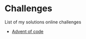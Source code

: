 # Challenges

List of my solutions online challenges

* [Advent of code](https://adventofcode.com/)
